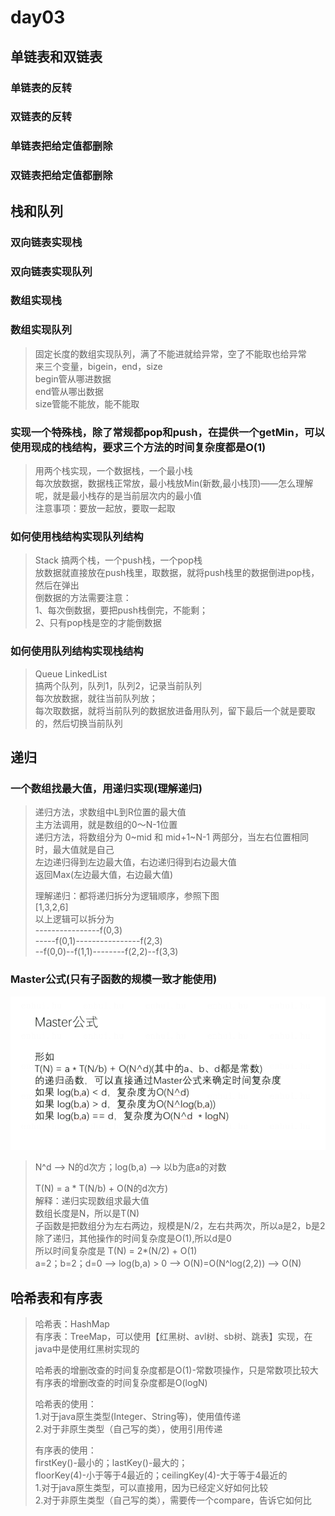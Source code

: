 # day03

## 单链表和双链表
### 单链表的反转

### 双链表的反转

### 单链表把给定值都删除

### 双链表把给定值都删除


## 栈和队列
### 双向链表实现栈

### 双向链表实现队列

### 数组实现栈

### 数组实现队列
> 固定长度的数组实现队列，满了不能进就给异常，空了不能取也给异常     
> 来三个变量，bigein，end，size    
> begin管从哪进数据    
> end管从哪出数据     
> size管能不能放，能不能取    

### 实现一个特殊栈，除了常规都pop和push，在提供一个getMin，可以使用现成的栈结构，要求三个方法的时间复杂度都是O(1)
> 用两个栈实现，一个数据栈，一个最小栈     
> 每次放数据，数据栈正常放，最小栈放Min(新数,最小栈顶)——怎么理解呢，就是最小栈存的是当前层次内的最小值    
> 注意事项：要放一起放，要取一起取  

### 如何使用栈结构实现队列结构
> Stack 
> 搞两个栈，一个push栈，一个pop栈     
> 放数据就直接放在push栈里，取数据，就将push栈里的数据倒进pop栈，然后在弹出   
> 倒数据的方法需要注意：   
> 1、每次倒数据，要把push栈倒完，不能剩；   
> 2、只有pop栈是空的才能倒数据    

### 如何使用队列结构实现栈结构
> Queue LinkedList    
> 搞两个队列，队列1，队列2，记录当前队列    
> 每次放数据，就往当前队列放；    
> 每次取数据，就将当前队列的数据放进备用队列，留下最后一个就是要取的，然后切换当前队列   

## 递归
### 一个数组找最大值，用递归实现(理解递归)
> 递归方法，求数组中L到R位置的最大值      
> 主方法调用，就是数组的0～N-1位置     
> 递归方法，将数组分为 0~mid 和 mid+1~N-1 两部分，当左右位置相同时，最大值就是自己         
> 左边递归得到左边最大值，右边递归得到右边最大值   
> 返回Max(左边最大值，右边最大值)  
> 
> 理解递归：都将递归拆分为逻辑顺序，参照下图        
> [1,3,2,6]   
> 以上逻辑可以拆分为    
> ----------------f(0,3)        
> -----f(0,1)----------------f(2,3)     
> --f(0,0)--f(1,1)--------f(2,2)--f(3,3)

### Master公式(只有子函数的规模一致才能使用)
![Alt](../../img/Master公式.jpg)
> N^d --> N的d次方；log(b,a) --> 以b为底a的对数
> 
> T(N) = a * T(N/b) + O(N的d次方)   
> 解释：递归实现数组求最大值     
> 数组长度是N，所以是T(N)    
> 子函数是把数组分为左右两边，规模是N/2，左右共两次，所以a是2，b是2   
> 除了递归，其他操作的时间复杂度是O(1),所以d是0       
> 所以时间复杂度是 T(N) = 2*(N/2) + O(1)    
> a=2；b=2；d=0 --> log(b,a) > 0 --> O(N)=O(N^log(2,2)) --> O(N)

## 哈希表和有序表
> 哈希表：HashMap     
> 有序表：TreeMap，可以使用【红黑树、avl树、sb树、跳表】实现，在java中是使用红黑树实现的       
> 
> 哈希表的增删改查的时间复杂度都是O(1)-常数项操作，只是常数项比较大    
> 有序表的增删改查的时间复杂度都是O(logN)    
> 
> 哈希表的使用：   
> 1.对于java原生类型(Integer、String等)，使用值传递    
> 2.对于非原生类型（自己写的类），使用引用传递    
> 
> 有序表的使用：    
> firstKey()-最小的；lastKey()-最大的；    
> floorKey(4)-小于等于4最近的；ceilingKey(4)-大于等于4最近的   
> 1.对于java原生类型，可以直接用，因为已经定义好如何比较    
> 2.对于非原生类型（自己写的类），需要传一个compare，告诉它如何比
    